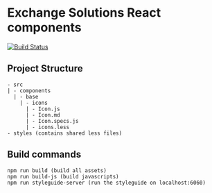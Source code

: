 Exchange Solutions React components
==================

[![Build Status](https://travis-ci.org/TWExchangeSolutions/es-components.svg?branch=master)](https://travis-ci.org/TWExchangeSolutions/es-components)

## Project Structure
```
- src
| - components
  | - base
    | - icons
      | - Icon.js
      | - Icon.md
      | - Icon.specs.js
      | - icons.less
- styles (contains shared less files)
```

## Build commands
```
npm run build (build all assets)
npm run build-js (build javascripts)
npm run styleguide-server (run the styleguide on localhost:6060)
```
